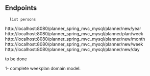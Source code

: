 Endpoints 
------------------------------------
      list persons
http://localhost:8080/planner_spring_mvc_mysql/planner/new/year
http://localhost:8080/planner_spring_mvc_mysql/planner/plan/week
http://localhost:8080/planner_spring_mvc_mysql/planner/new/month
http://localhost:8080/planner_spring_mvc_mysql/planner/new/week
http://localhost:8080/planner_spring_mvc_mysql/planner/new/day


to be done

1- complete weekplan domain model.

